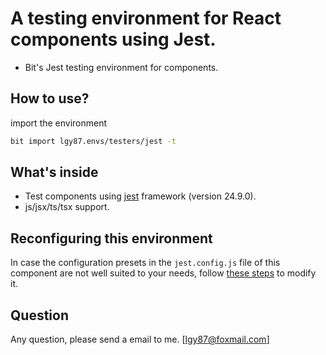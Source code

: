 # A testing environment for React components using Jest.

* Bit's Jest testing environment for components.

## How to use?

import the environment
```zsh
bit import lgy87.envs/testers/jest -t
```

## What's inside

- Test components using [jest](https://jestjs.io/) framework (version 24.9.0).
- js/jsx/ts/tsx support.

## Reconfiguring this environment

In case the configuration presets in the `jest.config.js` file of this component are not well suited to your needs, follow [these steps](https://discourse.bit.dev/t/can-i-modify-a-build-test-environments/28) to modify it.

## Question

Any question, please send a email to me. [lgy87@foxmail.com]
